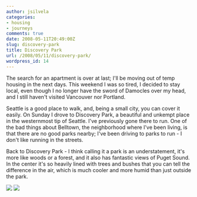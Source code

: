 ```yaml
---
author: jsilvela
categories:
- housing
- journeys
comments: true
date: 2008-05-11T20:49:00Z
slug: discovery-park
title: Discovery Park
url: /2008/05/11/discovery-park/
wordpress_id: 14
---
```


The search for an apartment is over at last; I'll be moving out of temp housing in the next days. This weekend I was so tired, I decided to stay local, even though I no longer have the sword of Damocles over my head, and I still haven't visited Vancouver nor Portland.




Seattle is a good place to walk, and, being a small city, you can cover it easily. On Sunday I drove to Discovery Park, a beautiful and unkempt place in the westernmost tip of Seattle. I've previously gone there to run. One of the bad things about Belltown, the neighborhood where I've been living, is that there are no good parks nearby; I've been driving to parks to run - I don't like running in the streets.







Back to Discovery Park - I think calling it a park is an understatement, it's more like woods or a forest, and it also has fantastic views of Puget Sound. In the center it's so heavily lined with trees and bushes that you can tell the difference in the air, which is much cooler and more humid than just outside the park.


[![](https://bp3.blogger.com/_H7Kz0sBEh7U/SCfLnqaYFvI/AAAAAAAACdY/TIQrsA93udk/s400/_MG_3616.jpg)](https://bp3.blogger.com/_H7Kz0sBEh7U/SCfLnqaYFvI/AAAAAAAACdY/TIQrsA93udk/s1600-h/_MG_3616.jpg)
[![](https://bp3.blogger.com/_H7Kz0sBEh7U/SCfLnqaYFwI/AAAAAAAACdg/C4d5gxPLc_w/s400/_MG_3631.jpg)](https://bp3.blogger.com/_H7Kz0sBEh7U/SCfLnqaYFwI/AAAAAAAACdg/C4d5gxPLc_w/s1600-h/_MG_3631.jpg)
